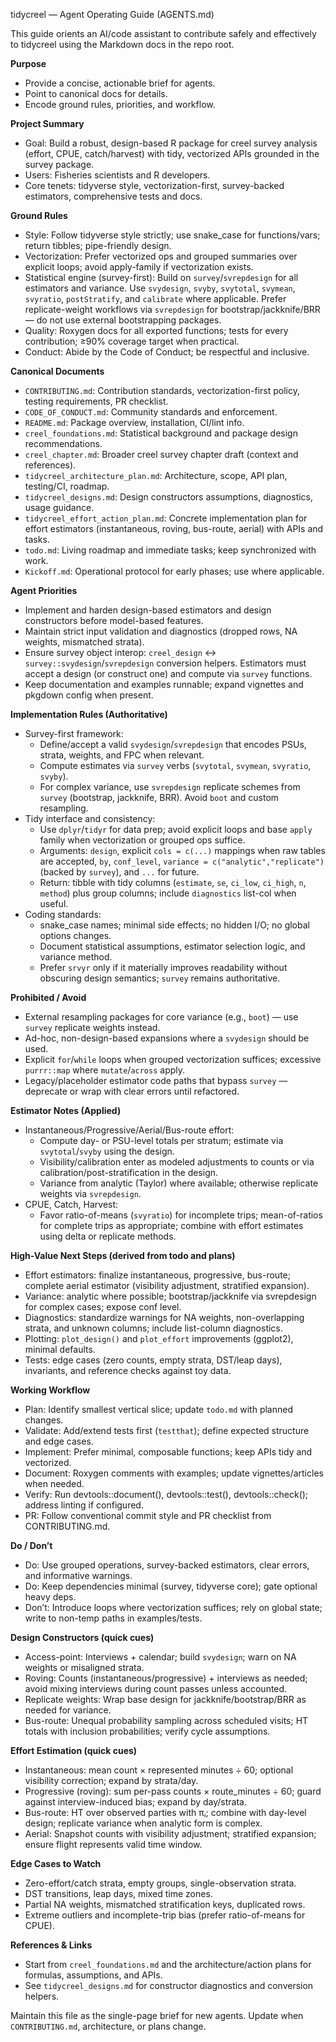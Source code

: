 tidycreel — Agent Operating Guide (AGENTS.md)

This guide orients an AI/code assistant to contribute safely and effectively to tidycreel using the Markdown docs in the repo root.

**Purpose**
- Provide a concise, actionable brief for agents.
- Point to canonical docs for details.
- Encode ground rules, priorities, and workflow.

**Project Summary**
- Goal: Build a robust, design-based R package for creel survey analysis (effort, CPUE, catch/harvest) with tidy, vectorized APIs grounded in the survey package.
- Users: Fisheries scientists and R developers.
- Core tenets: tidyverse style, vectorization-first, survey-backed estimators, comprehensive tests and docs.

**Ground Rules**
- Style: Follow tidyverse style strictly; use snake_case for functions/vars; return tibbles; pipe-friendly design.
- Vectorization: Prefer vectorized ops and grouped summaries over explicit loops; avoid apply-family if vectorization exists.
- Statistical engine (survey-first): Build on `survey`/`svrepdesign` for all estimators and variance. Use `svydesign`, `svyby`, `svytotal`, `svymean`, `svyratio`, `postStratify`, and `calibrate` where applicable. Prefer replicate-weight workflows via `svrepdesign` for bootstrap/jackknife/BRR — do not use external bootstrapping packages.
- Quality: Roxygen docs for all exported functions; tests for every contribution; ≥90% coverage target when practical.
- Conduct: Abide by the Code of Conduct; be respectful and inclusive.

**Canonical Documents**
- `CONTRIBUTING.md`: Contribution standards, vectorization-first policy, testing requirements, PR checklist.
- `CODE_OF_CONDUCT.md`: Community standards and enforcement.
- `README.md`: Package overview, installation, CI/lint info.
- `creel_foundations.md`: Statistical background and package design recommendations.
- `creel_chapter.md`: Broader creel survey chapter draft (context and references).
- `tidycreel_architecture_plan.md`: Architecture, scope, API plan, testing/CI, roadmap.
- `tidycreel_designs.md`: Design constructors assumptions, diagnostics, usage guidance.
- `tidycreel_effort_action_plan.md`: Concrete implementation plan for effort estimators (instantaneous, roving, bus-route, aerial) with APIs and tasks.
- `todo.md`: Living roadmap and immediate tasks; keep synchronized with work.
- `Kickoff.md`: Operational protocol for early phases; use where applicable.

**Agent Priorities**
- Implement and harden design-based estimators and design constructors before model-based features.
- Maintain strict input validation and diagnostics (dropped rows, NA weights, mismatched strata).
- Ensure survey object interop: `creel_design` ↔ `survey::svydesign`/`svrepdesign` conversion helpers. Estimators must accept a design (or construct one) and compute via `survey` functions.
- Keep documentation and examples runnable; expand vignettes and pkgdown config when present.

**Implementation Rules (Authoritative)**
- Survey-first framework:
  - Define/accept a valid `svydesign`/`svrepdesign` that encodes PSUs, strata, weights, and FPC when relevant.
  - Compute estimates via `survey` verbs (`svytotal`, `svymean`, `svyratio`, `svyby`).
  - For complex variance, use `svrepdesign` replicate schemes from `survey` (bootstrap, jackknife, BRR). Avoid `boot` and custom resampling.
- Tidy interface and consistency:
  - Use `dplyr`/`tidyr` for data prep; avoid explicit loops and base `apply` family when vectorization or grouped ops suffice.
  - Arguments: `design`, explicit `cols = c(...)` mappings when raw tables are accepted, `by`, `conf_level`, `variance = c("analytic","replicate")` (backed by `survey`), and `...` for future.
  - Return: tibble with tidy columns (`estimate`, `se`, `ci_low`, `ci_high`, `n`, `method`) plus group columns; include `diagnostics` list-col when useful.
- Coding standards:
  - snake_case names; minimal side effects; no hidden I/O; no global options changes.
  - Document statistical assumptions, estimator selection logic, and variance method.
  - Prefer `srvyr` only if it materially improves readability without obscuring design semantics; `survey` remains authoritative.

**Prohibited / Avoid**
- External resampling packages for core variance (e.g., `boot`) — use `survey` replicate weights instead.
- Ad-hoc, non-design-based expansions where a `svydesign` should be used.
- Explicit `for`/`while` loops when grouped vectorization suffices; excessive `purrr::map` where `mutate`/`across` apply.
- Legacy/placeholder estimator code paths that bypass `survey` — deprecate or wrap with clear errors until refactored.

**Estimator Notes (Applied)**
- Instantaneous/Progressive/Aerial/Bus-route effort:
  - Compute day- or PSU-level totals per stratum; estimate via `svytotal`/`svyby` using the design.
  - Visibility/calibration enter as modeled adjustments to counts or via calibration/post-stratification in the design.
  - Variance from analytic (Taylor) where available; otherwise replicate weights via `svrepdesign`.
- CPUE, Catch, Harvest:
  - Favor ratio-of-means (`svyratio`) for incomplete trips; mean-of-ratios for complete trips as appropriate; combine with effort estimates using delta or replicate methods.

**High-Value Next Steps (derived from todo and plans)**
- Effort estimators: finalize instantaneous, progressive, bus-route; complete aerial estimator (visibility adjustment, stratified expansion).
- Variance: analytic where possible; bootstrap/jackknife via svrepdesign for complex cases; expose conf level.
- Diagnostics: standardize warnings for NA weights, non-overlapping strata, and unknown columns; include list-column diagnostics.
- Plotting: `plot_design()` and `plot_effort` improvements (ggplot2), minimal defaults.
- Tests: edge cases (zero counts, empty strata, DST/leap days), invariants, and reference checks against toy data.

**Working Workflow**
- Plan: Identify smallest vertical slice; update `todo.md` with planned changes.
- Validate: Add/extend tests first (`testthat`); define expected structure and edge cases.
- Implement: Prefer minimal, composable functions; keep APIs tidy and vectorized.
- Document: Roxygen comments with examples; update vignettes/articles when needed.
- Verify: Run devtools::document(), devtools::test(), devtools::check(); address linting if configured.
- PR: Follow conventional commit style and PR checklist from CONTRIBUTING.md.

**Do / Don’t**
- Do: Use grouped operations, survey-backed estimators, clear errors, and informative warnings.
- Do: Keep dependencies minimal (survey, tidyverse core); gate optional heavy deps.
- Don’t: Introduce loops where vectorization suffices; rely on global state; write to non-temp paths in examples/tests.

**Design Constructors (quick cues)**
- Access-point: Interviews + calendar; build `svydesign`; warn on NA weights or misaligned strata.
- Roving: Counts (instantaneous/progressive) + interviews as needed; avoid mixing interviews during count passes unless accounted.
- Replicate weights: Wrap base design for jackknife/bootstrap/BRR as needed for variance.
- Bus-route: Unequal probability sampling across scheduled visits; HT totals with inclusion probabilities; verify cycle assumptions.

**Effort Estimation (quick cues)**
- Instantaneous: mean count × represented minutes ÷ 60; optional visibility correction; expand by strata/day.
- Progressive (roving): sum per-pass counts × route_minutes ÷ 60; guard against interview-induced bias; expand by day/strata.
- Bus-route: HT over observed parties with πᵢ; combine with day-level design; replicate variance when analytic form is complex.
- Aerial: Snapshot counts with visibility adjustment; stratified expansion; ensure flight represents valid time window.

**Edge Cases to Watch**
- Zero-effort/catch strata, empty groups, single-observation strata.
- DST transitions, leap days, mixed time zones.
- Partial NA weights, mismatched stratification keys, duplicated rows.
- Extreme outliers and incomplete-trip bias (prefer ratio-of-means for CPUE).

**References & Links**
- Start from `creel_foundations.md` and the architecture/action plans for formulas, assumptions, and APIs.
- See `tidycreel_designs.md` for constructor diagnostics and conversion helpers.

Maintain this file as the single-page brief for new agents. Update when `CONTRIBUTING.md`, architecture, or plans change.
